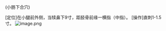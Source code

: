 (小肠下合穴)

[定位]在小腿前外侧，当犊鼻下9寸，距胫骨前缘一横指（中指）。
[操作]直刺1-1.5寸。
![image.png](https://picgo18719498306.oss-cn-guangzhou.aliyuncs.com/20250423170306555.png)

